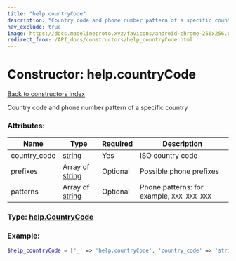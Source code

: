 ```yaml
---
title: "help.countryCode"
description: "Country code and phone number pattern of a specific country"
nav_exclude: true
image: https://docs.madelineproto.xyz/favicons/android-chrome-256x256.png
redirect_from: /API_docs/constructors/help_countryCode.html
---
```

# Constructor: help.countryCode  
[Back to constructors index](/API_docs/constructors/index.md)



Country code and phone number pattern of a specific country

### Attributes:

| Name     |    Type       | Required | Description |
|----------|---------------|----------|-------------|
|country\_code|[string](/API_docs/types/string.md) | Yes|ISO country code|
|prefixes|Array of [string](/API_docs/types/string.md) | Optional|Possible phone prefixes|
|patterns|Array of [string](/API_docs/types/string.md) | Optional|Phone patterns: for example, `XXX XXX XXX`|



### Type: [help.CountryCode](/API_docs/types/help.CountryCode.md)


### Example:

```php
$help_countryCode = ['_' => 'help.countryCode', 'country_code' => 'string', 'prefixes' => ['string', 'string'], 'patterns' => ['string', 'string']];
```  
